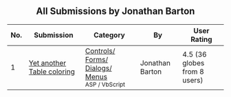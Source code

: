 ﻿<div align="center">

## All Submissions by Jonathan Barton

</div>

No.  | Submission | Category | By   | User Rating
---- | ---------- | -------- | ---- | -----------
1 | [Yet another Table coloring<br />](https://github.com/Planet-Source-Code/jonathan-barton-yet-another-table-coloring__4-6329) | [Controls/ Forms/ Dialogs/ Menus<br /><sup>ASP / VbScript</sup>](../ByCategory/controls-forms-dialogs-menus__4-3.md) | Jonathan Barton | 4.5 (36 globes from 8 users)
